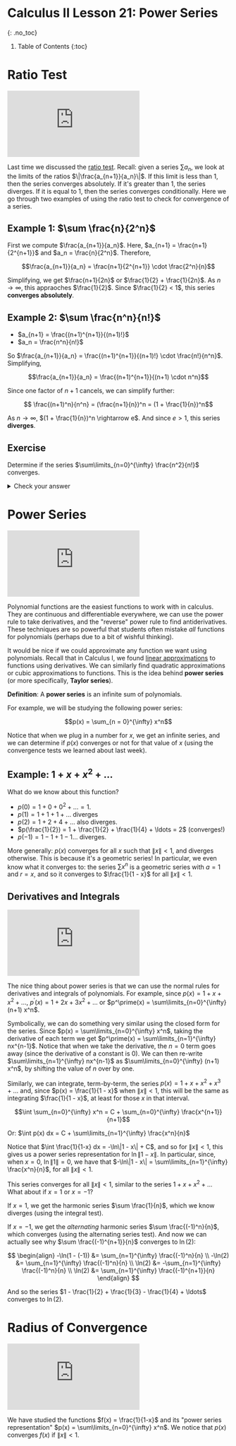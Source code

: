 # Calculus II Lesson 21: Power Series
{: .no_toc}

1. Table of Contents
{:toc}

# Ratio Test

<div class="youtube-container">
<iframe src="https://www.youtube.com/embed/N0tBc0N1xrE" title="YouTube video player" frameborder="0" allow="accelerometer; autoplay; clipboard-write; encrypted-media; gyroscope; picture-in-picture" allowfullscreen></iframe>
</div>

Last time we discussed the [ratio test](https://atharaq.github.io/calc-2/lesson20.html#/ratio). Recall: given a series $\sum a_n$, we look at the limits of the ratios $\|\frac{a_{n+1}}{a_n}\|$. If this limit is less than $1$, then the series converges absolutely. If it's greater than $1$, the series diverges. If it is equal to $1$, then the series converges conditionally. Here we go through two examples of using the ratio test to check for convergence of a series.

## Example 1: $\sum \frac{n}{2^n}$

First we compute $\frac{a_{n+1}}{a_n}$. Here, $a_{n+1} = \frac{n+1}{2^{n+1}}$ and $a_n = \frac{n}{2^n}$. Therefore,

$$\frac{a_{n+1}}{a_n} = \frac{n+1}{2^{n+1}} \cdot \frac{2^n}{n}$$

Simplifying, we get $\frac{n+1}{2n}$ or $\frac{1}{2} + \frac{1}{2n}$. As $n \rightarrow \infty$, this appraoches $\frac{1}{2}$. Since $\frac{1}{2} < 1$, this series **converges absolutely**.


## Example 2: $\sum \frac{n^n}{n!}$

* $a_{n+1} = \frac{(n+1)^{n+1}}{(n+1)!}$
* $a_n = \frac{n^n}{n!}$

So $\frac{a_{n+1}}{a_n} = \frac{(n+1)^{n+1}}{(n+1)!} \cdot \frac{n!}{n^n}$. Simplifying,

$$\frac{a_{n+1}}{a_n} = \frac{(n+1)^{n+1}}{(n+1) \cdot n^n}$$

Since one factor of $n+1$ cancels, we can simplify further:

$$ \frac{(n+1)^n}{n^n} = (\frac{n+1}{n})^n = (1 + \frac{1}{n})^n$$

As $n \rightarrow \infty$, $(1 + \frac{1}{n})^n \rightarrow e$. And since $e > 1$, this series **diverges**.

## Exercise

Determine if the series $\sum\limits_{n=0}^{\infty} \frac{n^2}{n!}$ converges.

<details>
<summary>Check your answer</summary>
<p>Applying the ratio test, we get $\frac{n+1}{n^2}$, which, as $n \rightarrow \infty$, approaches 0. Therefore, this series <strong>converges absolutely</strong>.</p>
</details>


# Power Series

<div class="youtube-container">
<iframe src="https://www.youtube.com/embed/niTeSUGQsdc" title="YouTube video player" frameborder="0" allow="accelerometer; autoplay; clipboard-write; encrypted-media; gyroscope; picture-in-picture" allowfullscreen></iframe>
</div>

Polynomial functions are the easiest functions to work with in calculus. They are continuous and differentiable everywhere, we can use the power rule to take derivatives, and the "reverse" power rule to find antiderivatives. These techniques are so powerful that students often mistake *all* functions for polynomials (perhaps due to a bit of wishful thinking).

It would be nice if we could approximate any function we want using polynomials. Recall that in Calculus I, we found [linear approximations](https://atharaq.github.io/calc-1/lesson14.html#linear-approximations) to functions using derivatives. We can similarly find quadratic approximations or cubic approximations to functions. This is the idea behind **power series** (or more specifically, **Taylor series**).

**Definition**: A **power series** is an infinite sum of polynomials.

For example, we will be studying the following power series:

$$p(x) = \sum_{n = 0}^{\infty} x^n$$

Notice that when we plug in a number for $x$, we get an infinite series, and we can determine if $p(x)$ converges or not for that value of $x$ (using the convergence tests we learned about last week).

## Example: $1 + x + x^2 + \ldots$

What do we know about this function?

* $p(0) = 1 + 0 + 0^2 + \ldots = 1$.
* $p(1) = 1 + 1 + 1 + \ldots$ diverges
* $p(2) = 1 + 2 + 4 + \ldots$ also diverges.
* $p(\frac{1}{2}) = 1 + \frac{1}{2} + \frac{1}{4} + \ldots = 2$ (converges!)
* $p(-1) = 1 - 1 + 1 - 1 \ldots$ diverges.

More generally: $p(x)$ converges for all $x$ such that $\|x\| < 1$, and diverges otherwise. This is because it's a geometric series! In particular, we even know what it converges to: the series $\sum x^n$ is a geometric series with $a = 1$ and $r = x$, and so it converges to $\frac{1}{1 - x}$ for all $\|x\| < 1$.

## Derivatives and Integrals

<div class="youtube-container">
<iframe src="https://www.youtube.com/embed/A5kiabXU7uY" title="YouTube video player" frameborder="0" allow="accelerometer; autoplay; clipboard-write; encrypted-media; gyroscope; picture-in-picture" allowfullscreen></iframe>
</div>

The nice thing about power series is that we can use the normal rules for derivatives and integrals of polynomials. For example, since $p(x) = 1 + x + x^2 + \ldots$, $p^\prime(x) = 1 + 2x + 3x^2 + \ldots$ or $p^\prime(x) = \sum\limits_{n=0}^{\infty} (n+1) x^n$.

Symbolically, we can do something very similar using the closed form for the series. Since $p(x) = \sum\limits_{n=0}^{\infty} x^n$, taking the derivative of each term we get $p^\prime(x) = \sum\limits_{n=1}^{\infty} nx^{n-1}$. Notice that when we take the derivative, the $n = 0$ term goes away (since the derivative of a constant is 0). We can then re-write $\sum\limits_{n=1}^{\infty} nx^{n-1}$ as $\sum\limits_{n=0}^{\infty} (n+1) x^n$, by shifting the value of $n$ over by one.

Similarly, we can integrate, term-by-term, the series $p(x) = 1 + x + x^2 + x^3 + \ldots$ and, since $p(x) = \frac{1}{1 - x}$ when $\|x\| < 1$, this will be the same as integrating $\frac{1}{1 - x}$, at least for those $x$ in that interval.

$$\int \sum_{n=0}^{\infty} x^n = C + \sum_{n=0}^{\infty} \frac{x^{n+1}}{n+1}$$

Or: $\int p(x) dx = C + \sum\limits_{n=1}^{\infty} \frac{x^n}{n}$

Notice that $\int \frac{1}{1-x} dx = -\ln\|1 - x\| + C$, and so for $\|x\| < 1$, this gives us a power series representation for $\ln\|1 - x\|$. In particular, since, when $x = 0$, $\ln\|1\| = 0$, we have that $-\ln\|1 - x\| = \sum\limits_{n=1}^{\infty} \frac{x^n}{n}$, for all $\|x\| < 1$.

This series converges for all $\|x\| < 1$, similar to the series $1 + x + x^2 + \ldots$ What about if $x = 1$ or $x = -1$?

If $x = 1$, we get the harmonic series $\sum \frac{1}{n}$, which we know diverges (using the integral test).

If $x = -1$, we get the *alternating* harmonic series $\sum \frac{(-1)^n}{n}$, which converges (using the alternating series test). And now we can actually see why $\sum \frac{(-1)^{n+1}}{n}$ converges to $\ln(2)$:

$$
\begin{align}
-\ln(1 - (-1)) &= \sum_{n=1}^{\infty} \frac{(-1)^n}{n} \\
-\ln(2) &= \sum_{n=1}^{\infty} \frac{(-1)^n}{n} \\
\ln(2) &= -\sum_{n=1}^{\infty} \frac{(-1)^n}{n} \\
\ln(2) &= \sum_{n=1}^{\infty} \frac{(-1)^{n+1}}{n}
\end{align}
$$

And so the series $1 - \frac{1}{2} + \frac{1}{3} - \frac{1}{4} + \ldots$ converges to $\ln(2)$.

# Radius of Convergence

<div class="youtube-container">
<iframe src="https://www.youtube.com/embed/HUOE4aoJ9kg" title="YouTube video player" frameborder="0" allow="accelerometer; autoplay; clipboard-write; encrypted-media; gyroscope; picture-in-picture" allowfullscreen></iframe>
</div>

We have studied the functions $f(x) = \frac{1}{1-x}$ and its "power series representation" $p(x) = \sum\limits_{n=0}^{\infty} x^n$. We notice that $p(x)$ converges $f(x)$ if $\|x\| < 1$.
